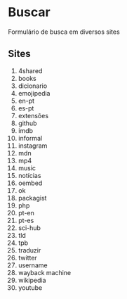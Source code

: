 # Buscar
Formulário de busca em diversos sites

## Sites
1. 4shared
1. books
1. dicionario
1. emojipedia
1. en-pt
1. es-pt
1. extensões
1. github
1. imdb
1. informal
1. instagram
1. mdn
1. mp4
1. music
1. notícias
1. oembed
1. ok
1. packagist
1. php
1. pt-en
1. pt-es
1. sci-hub
1. tld
1. tpb
1. traduzir
1. twitter
1. username
1. wayback machine
1. wikipedia
1. youtube
